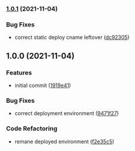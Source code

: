 ### [1.0.1](https://github.com/0-vortex/open-sauced-docs-test/compare/v1.0.0...v1.0.1) (2021-11-04)


### Bug Fixes

* correct static deploy cname leftover ([dc92305](https://github.com/0-vortex/open-sauced-docs-test/commit/dc92305a52bb6b9b1eb6f13aa8b3247e6bf33628))

## 1.0.0 (2021-11-04)


### Features

* initial commit ([1919e41](https://github.com/0-vortex/open-sauced-docs-test/commit/1919e41e99f38b564b51fa88ed5d6b61558b9e22))


### Bug Fixes

* correct deployment environment ([9471f27](https://github.com/0-vortex/open-sauced-docs-test/commit/9471f273a977ff5968a7153490c9706f7d5d110d))


### Code Refactoring

* remane deployed environment ([f2e35c5](https://github.com/0-vortex/open-sauced-docs-test/commit/f2e35c5799cb2c96a06265edea9b1a1a4cf2f76e))
